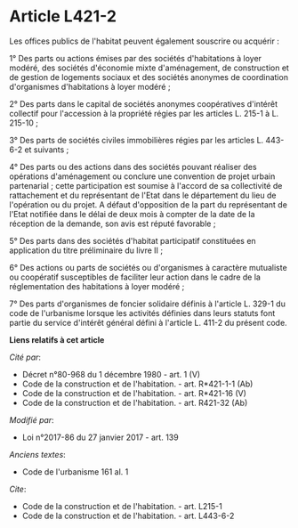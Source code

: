 # Article L421-2

Les offices publics de l'habitat peuvent également souscrire ou acquérir : 

1° Des parts ou actions émises par des sociétés d'habitations à loyer modéré, des sociétés d'économie mixte d'aménagement, de
construction et de gestion de logements sociaux et des sociétés anonymes de coordination d'organismes d'habitations à loyer
modéré ; 

2° Des parts dans le capital de sociétés anonymes coopératives d'intérêt collectif pour l'accession à la propriété régies par
les articles L. 215-1 à L. 215-10 ; 

3° Des parts de sociétés civiles immobilières régies par les articles L. 443-6-2 et suivants ; 

4° Des parts ou des actions dans des sociétés pouvant réaliser des opérations d'aménagement ou conclure une convention de
projet urbain partenarial ; cette participation est soumise à l'accord de sa collectivité de rattachement et du représentant
de l'Etat dans le département du lieu de l'opération ou du projet. A défaut d'opposition de la part du représentant de l'Etat
notifiée dans le délai de deux mois à compter de la date de la réception de la demande, son avis est réputé favorable ; 

5° Des parts dans des sociétés d'habitat participatif constituées en application du titre préliminaire du livre II ;

6° Des actions ou parts de sociétés ou d'organismes à caractère mutualiste ou coopératif susceptibles de faciliter leur
action dans le cadre de la réglementation des habitations à loyer modéré ;

7° Des parts d'organismes de foncier solidaire définis à l'article L. 329-1 du code de l'urbanisme lorsque les activités
définies dans leurs statuts font partie du service d'intérêt général défini à l'article L. 411-2 du présent code.

**Liens relatifs à cet article**

_Cité par_:

  - Décret n°80-968 du 1 décembre 1980 - art. 1 (V)
  - Code de la construction et de l'habitation. - art. R*421-1-1 (Ab)
  - Code de la construction et de l'habitation. - art. R*421-16 (V)
  - Code de la construction et de l'habitation. - art. R421-32 (Ab)

_Modifié par_:

  - Loi n°2017-86 du 27 janvier 2017 - art. 139

_Anciens textes_:

  - Code de l'urbanisme 161 al. 1

_Cite_:

  - Code de la construction et de l'habitation. - art. L215-1
  - Code de la construction et de l'habitation. - art. L443-6-2
